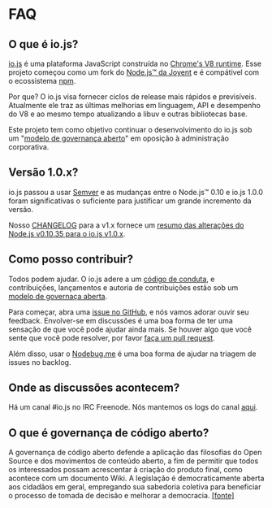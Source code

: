 # FAQ

## O que é io.js?

[io.js](https://github.com/nodejs/io.js) é uma plataforma JavaScript construída no [Chrome's V8 runtime](http://code.google.com/p/v8/). Esse projeto começou como um fork do [Node.js™ da Joyent](https://nodejs.org/) e é compátivel com o ecossistema [npm](https://www.npmjs.com/).

Por que? O io.js visa fornecer ciclos de release mais rápidos e previsíveis. Atualmente ele traz as últimas melhorias em linguagem, API e desempenho do V8 e ao mesmo tempo atualizando a libuv e outras bibliotecas base.

Este projeto tem como objetivo continuar o desenvolvimento do io.js sob um "[modelo de governança aberto](https://github.com/nodejs/io.js/blob/v1.x/GOVERNANCE.md#readme)" em oposição à administração corporativa.

## Versão 1.0.x?

io.js passou a usar [Semver](http://semver.org/lang/pt-BR/) e as mudanças entre o Node.js™ 0.10 e io.js 1.0.0 foram significativas o suficiente para justificar um grande incremento da versão.

Nosso [CHANGELOG](https://github.com/nodejs/io.js/blob/v1.x/CHANGELOG.md) para a v1.x fornece um [resumo das alterações do Node.js v0.10.35 para o io.js v1.0.x](https://github.com/nodejs/io.js/blob/v1.x/CHANGELOG.md#summary-of-changes-from-nodejs-v01035-to-iojs-v100).

## Como posso contribuir?

Todos podem ajudar. O io.js adere a um [código de conduta](https://github.com/nodejs/io.js/blob/v1.x/CONTRIBUTING.md#code-of-conduct), e contribuições, lançamentos e autoria de contribuições estão sob um [modelo de governaça aberta](https://github.com/nodejs/io.js/blob/v1.x/GOVERNANCE.md#readme).

Para começar, abra uma [issue no GitHub](https://github.com/nodejs/io.js/issues), e nós vamos adorar ouvir seu feedback.
Envolver-se em discussões é uma boa forma de ter uma sensação de que você pode ajudar ainda mais. Se houver algo que você sente que você pode resolver, por favor [faça um pull request](https://github.com/nodejs/io.js/blob/v1.x/CONTRIBUTING.md#code-contributions).

Além disso, usar o [Nodebug.me](http://nodebug.me/) é uma boa forma de ajudar na triagem de issues no backlog.

## Onde as discussões acontecem?

Há um canal #io.js no IRC Freenode. Nós mantemos os logs do canal [aqui](http://logs.libuv.org/io.js/latest).

## O que é governança de código aberto?

A governança de código aberto defende a aplicação das filosofias do Open Source e dos movimentos de conteúdo aberto, a fim de permitir que todos os interessados possam acrescentar à criação do produto final, como acontece com um documento Wiki. A legislação é democraticamente aberta aos cidadãos em geral, empregando sua sabedoria coletiva para beneficiar o processo de tomada de decisão e melhorar a democracia. [[fonte]](https://en.wikipedia.org/wiki/Open-source_governance)
